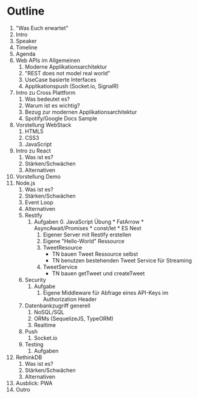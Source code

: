# Outline

1. "Was Euch erwartet"
2. Intro
3. Speaker
4. Timeline
5. Agenda
6. Web APIs im Allgemeinen
	1. Moderne Applikationsarchitektur
	2. "REST does not model real world"
	3. UseCase basierte Interfaces 
	4. Applikationspush (Socket.io, SignalR)
7. Intro zu Cross Plattform
	1. Was bedeutet es?
	2. Warum ist es wichtig?
	3. Bezug zur modernen Applikationsarchitektur
	4. Spotify/Google Docs Sample
8. Vorstellung WebStack
	1. HTML5
	2. CSS3
	3. JavaScript
9. Intro zu React
	1. Was ist es?
	2. Stärken/Schwächen
	3. Alternativen
10. Vorstellung Demo
11. Node.js
	1. Was ist es?
	2. Stärken/Schwächen
	3. Event Loop
	4. Alternativen
	5. Restify
		1. Aufgaben
			0. JavaScript Übung
				* FatArrow
				* AsyncAwait/Promises
				* const/let
				* ES Next
			1. Eigener Server mit Restify erstellen
			2. Eigene "Hello-World" Ressource
			3. TweetResource
				* TN bauen Tweet Ressource selbst
				* TN benutzen bestehenden Tweet Service für Streaming
			4. TweetService
				* TN bauen getTweet und createTweet
	6. Security
		1. Aufgabe
			1. Eigene Middleware für Abfrage eines API-Keys im Authorization Header
	7. Datenbankzugriff generell
		1. NoSQL/SQL
		2. ORMs (SequelizeJS, TypeORM)
		3. Realtime
	8. Push
		1. Socket.io
	9. Testing
		1. Aufgaben
12. RethinkDB
	1. Was ist es?
	2. Stärken/Schwächen
	3. Alternativen
13. Ausblick: PWA
14. Outro
